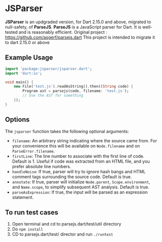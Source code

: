 # JSParser

**JSParser** is an updgraded version, for Dart 2.15.0 and above, migrated to null-safety, of **ParseJS**. **ParseJS** is a JavaScript parser for Dart. It is well-tested and is reasonably efficient.
Original project : https://github.com/asgerf/parsejs.dart
This project is intended to migrate it to dart 2.15.0 or above

## Example Usage
```dart
import 'package:jsparser/jsparser.dart';
import 'dart:io';

void main() {
    new File('test.js').readAsString().then((String code) {
        Program ast = parsejs(code, filename: 'test.js');
        // Use the AST for something
    });
}
```

## Options

The `jsparser` function takes the following optional arguments:

- `filename`: An arbitrary string indicating where the source came from. For your convenience this will be available on `Node.filename` and on `ParseError.filename`.
- `firstLine`: The line number to associate with the first line of code. Default is 1. Useful if code was extracted from an HTML file, and you prefer absolute line numbers.
- `handleNoise`: If true, parser will try to ignore hash bangs and HTML comment tags surrounding the source code. Default is true.
- `annotate`: If true, parser will initialize `Node.parent`, `Scope.environment`, and `Name.scope`, to simplify subsequent AST analysis. Default is true.
- `parseAsExpression`: If true, the input will be parsed as an expression statement.


## To run test cases 
1. Open terminal and cd to parsejs.dart/test/util directory
2. Do `npm install` 
3. CD to parsejs.dart/test/ director and run `./runtest`